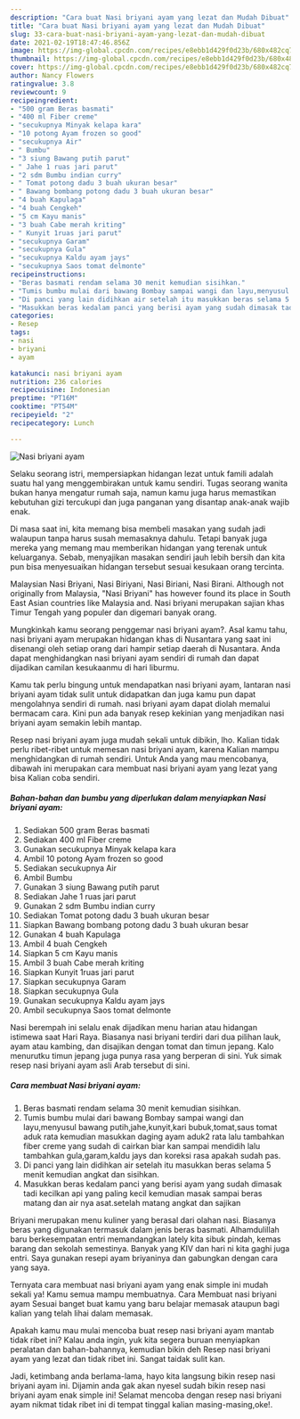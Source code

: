 ```yaml
---
description: "Cara buat Nasi briyani ayam yang lezat dan Mudah Dibuat"
title: "Cara buat Nasi briyani ayam yang lezat dan Mudah Dibuat"
slug: 33-cara-buat-nasi-briyani-ayam-yang-lezat-dan-mudah-dibuat
date: 2021-02-19T18:47:46.856Z
image: https://img-global.cpcdn.com/recipes/e8ebb1d429f0d23b/680x482cq70/nasi-briyani-ayam-foto-resep-utama.jpg
thumbnail: https://img-global.cpcdn.com/recipes/e8ebb1d429f0d23b/680x482cq70/nasi-briyani-ayam-foto-resep-utama.jpg
cover: https://img-global.cpcdn.com/recipes/e8ebb1d429f0d23b/680x482cq70/nasi-briyani-ayam-foto-resep-utama.jpg
author: Nancy Flowers
ratingvalue: 3.8
reviewcount: 9
recipeingredient:
- "500 gram Beras basmati"
- "400 ml Fiber creme"
- "secukupnya Minyak kelapa kara"
- "10 potong Ayam frozen so good"
- "secukupnya Air"
- " Bumbu"
- "3 siung Bawang putih parut"
- " Jahe 1 ruas jari parut"
- "2 sdm Bumbu indian curry"
- " Tomat potong dadu 3 buah ukuran besar"
- " Bawang bombang potong dadu 3 buah ukuran besar"
- "4 buah Kapulaga"
- "4 buah Cengkeh"
- "5 cm Kayu manis"
- "3 buah Cabe merah kriting"
- " Kunyit 1ruas jari parut"
- "secukupnya Garam"
- "secukupnya Gula"
- "secukupnya Kaldu ayam jays"
- "secukupnya Saos tomat delmonte"
recipeinstructions:
- "Beras basmati rendam selama 30 menit kemudian sisihkan."
- "Tumis bumbu mulai dari bawang Bombay sampai wangi dan layu,menyusul bawang putih,jahe,kunyit,kari bubuk,tomat,saus tomat aduk rata kemudian masukkan daging ayam aduk2 rata lalu tambahkan fiber creme yang sudah di cairkan biar kan sampai mendidih lalu tambahkan gula,garam,kaldu jays dan koreksi rasa apakah sudah pas."
- "Di panci yang lain didihkan air setelah itu masukkan beras selama 5 menit kemudian angkat dan sisihkan."
- "Masukkan beras kedalam panci yang berisi ayam yang sudah dimasak tadi kecilkan api yang paling kecil kemudian masak sampai beras matang dan air nya asat.setelah matang angkat dan sajikan"
categories:
- Resep
tags:
- nasi
- briyani
- ayam

katakunci: nasi briyani ayam 
nutrition: 236 calories
recipecuisine: Indonesian
preptime: "PT16M"
cooktime: "PT54M"
recipeyield: "2"
recipecategory: Lunch

---
```



![Nasi briyani ayam](https://img-global.cpcdn.com/recipes/e8ebb1d429f0d23b/680x482cq70/nasi-briyani-ayam-foto-resep-utama.jpg)

Selaku seorang istri, mempersiapkan hidangan lezat untuk famili adalah suatu hal yang menggembirakan untuk kamu sendiri. Tugas seorang  wanita bukan hanya mengatur rumah saja, namun kamu juga harus memastikan kebutuhan gizi tercukupi dan juga panganan yang disantap anak-anak wajib enak.

Di masa  saat ini, kita memang bisa membeli masakan yang sudah jadi walaupun tanpa harus susah memasaknya dahulu. Tetapi banyak juga mereka yang memang mau memberikan hidangan yang terenak untuk keluarganya. Sebab, menyajikan masakan sendiri jauh lebih bersih dan kita pun bisa menyesuaikan hidangan tersebut sesuai kesukaan orang tercinta. 

Malaysian Nasi Briyani, Nasi Biriyani, Nasi Biriani, Nasi Birani. Although not originally from Malaysia, &#34;Nasi Briyani&#34; has however found its place in South East Asian countries like Malaysia and. Nasi briyani merupakan sajian khas Timur Tengah yang populer dan digemari banyak orang.

Mungkinkah kamu seorang penggemar nasi briyani ayam?. Asal kamu tahu, nasi briyani ayam merupakan hidangan khas di Nusantara yang saat ini disenangi oleh setiap orang dari hampir setiap daerah di Nusantara. Anda dapat menghidangkan nasi briyani ayam sendiri di rumah dan dapat dijadikan camilan kesukaanmu di hari liburmu.

Kamu tak perlu bingung untuk mendapatkan nasi briyani ayam, lantaran nasi briyani ayam tidak sulit untuk didapatkan dan juga kamu pun dapat mengolahnya sendiri di rumah. nasi briyani ayam dapat diolah memalui bermacam cara. Kini pun ada banyak resep kekinian yang menjadikan nasi briyani ayam semakin lebih mantap.

Resep nasi briyani ayam juga mudah sekali untuk dibikin, lho. Kalian tidak perlu ribet-ribet untuk memesan nasi briyani ayam, karena Kalian mampu menghidangkan di rumah sendiri. Untuk Anda yang mau mencobanya, dibawah ini merupakan cara membuat nasi briyani ayam yang lezat yang bisa Kalian coba sendiri.

<!--inarticleads1-->

##### Bahan-bahan dan bumbu yang diperlukan dalam menyiapkan Nasi briyani ayam:

1. Sediakan 500 gram Beras basmati
1. Sediakan 400 ml Fiber creme
1. Gunakan secukupnya Minyak kelapa kara
1. Ambil 10 potong Ayam frozen so good
1. Sediakan secukupnya Air
1. Ambil  Bumbu
1. Gunakan 3 siung Bawang putih parut
1. Sediakan  Jahe 1 ruas jari parut
1. Gunakan 2 sdm Bumbu indian curry
1. Sediakan  Tomat potong dadu 3 buah ukuran besar
1. Siapkan  Bawang bombang potong dadu 3 buah ukuran besar
1. Gunakan 4 buah Kapulaga
1. Ambil 4 buah Cengkeh
1. Siapkan 5 cm Kayu manis
1. Ambil 3 buah Cabe merah kriting
1. Siapkan  Kunyit 1ruas jari parut
1. Siapkan secukupnya Garam
1. Siapkan secukupnya Gula
1. Gunakan secukupnya Kaldu ayam jays
1. Ambil secukupnya Saos tomat delmonte


Nasi berempah ini selalu enak dijadikan menu harian atau hidangan istimewa saat Hari Raya. Biasanya nasi briyani terdiri dari dua pilihan lauk, ayam atau kambing, dan disajikan dengan tomat dan timun jepang. Kalo menurutku timun jepang juga punya rasa yang berperan di sini. Yuk simak resep nasi briyani ayam asli Arab tersebut di sini. 

<!--inarticleads2-->

##### Cara membuat Nasi briyani ayam:

1. Beras basmati rendam selama 30 menit kemudian sisihkan.
1. Tumis bumbu mulai dari bawang Bombay sampai wangi dan layu,menyusul bawang putih,jahe,kunyit,kari bubuk,tomat,saus tomat aduk rata kemudian masukkan daging ayam aduk2 rata lalu tambahkan fiber creme yang sudah di cairkan biar kan sampai mendidih lalu tambahkan gula,garam,kaldu jays dan koreksi rasa apakah sudah pas.
1. Di panci yang lain didihkan air setelah itu masukkan beras selama 5 menit kemudian angkat dan sisihkan.
1. Masukkan beras kedalam panci yang berisi ayam yang sudah dimasak tadi kecilkan api yang paling kecil kemudian masak sampai beras matang dan air nya asat.setelah matang angkat dan sajikan


Briyani merupakan menu kuliner yang berasal dari olahan nasi. Biasanya beras yang digunakan termasuk dalam jenis beras basmati. Alhamdulillah baru berkesempatan entri memandangkan lately kita sibuk pindah, kemas barang dan sekolah semestinya. Banyak yang KIV dan hari ni kita gaghi juga entri. Saya gunakan resepi ayam briyaninya dan gabungkan dengan cara yang saya. 

Ternyata cara membuat nasi briyani ayam yang enak simple ini mudah sekali ya! Kamu semua mampu membuatnya. Cara Membuat nasi briyani ayam Sesuai banget buat kamu yang baru belajar memasak ataupun bagi kalian yang telah lihai dalam memasak.

Apakah kamu mau mulai mencoba buat resep nasi briyani ayam mantab tidak ribet ini? Kalau anda ingin, yuk kita segera buruan menyiapkan peralatan dan bahan-bahannya, kemudian bikin deh Resep nasi briyani ayam yang lezat dan tidak ribet ini. Sangat taidak sulit kan. 

Jadi, ketimbang anda berlama-lama, hayo kita langsung bikin resep nasi briyani ayam ini. Dijamin anda gak akan nyesel sudah bikin resep nasi briyani ayam enak simple ini! Selamat mencoba dengan resep nasi briyani ayam nikmat tidak ribet ini di tempat tinggal kalian masing-masing,oke!.

